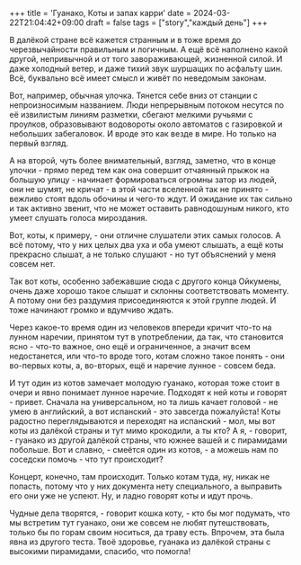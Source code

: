 +++
title = 'Гуанако, Коты и запах карри'
date = 2024-03-22T21:04:42+09:00
draft = false
tags = ["story","каждый день"]
+++

В далёкой стране всё кажется странным и в тоже время до черезвычайности правильным и логичным. А ещё всё наполнено какой другой, непривычной и от того завораживающей, жизненной силой. И даже холодный ветер, и даже тихий звук шуршащих по асфальту шин. Всё, буквально всё имеет смысл и живёт по неведомым законам.

Вот, например, обычная улочка. Тянется себе вниз от станции с непроизносимым названием. Люди непрерывным потоком несутся по её извилистым линиям разметки, сбегают мелкими ручьями с проулков, образовывают водовороты около автоматов с газировкой и небольших забегаловок. И вроде это как везде в мире. Но только на первый взгляд.

А на второй, чуть более внимательный, взгляд, заметно, что в конце улочки - прямо перед тем как она совершит отчаянный прыжок на большую улицу - начинает формироваться огромны затор из людей, они не шумят, не кричат - в этой части вселенной так не принято - вежливо стоят вдоль обочины и чего-то ждут. И ожидание их так сильно и так активно звенит, что не может оставить равнодошуным никого, кто умеет слушать голоса мироздания.

Вот, коты, к примеру, - они отличне слушатели этих самых голосов. А всё потому, что у них целых два уха и оба умеют слышать, а ещё коты прекрасно слышат, а не только слушают - но тут объяснений у меня совсем нет. 

Так вот коты, особенно забежавшие сюда с другого конца Ойкумены, очень даже хорошо такое слышат и склонны соответствовать моменту. А потому они без раздумия присоединяются к этой группе людей. И тоже начинают громко и вдумчиво ждать.

Через какое-то время один из человеков впереди кричит что-то на лунном наречии, принятом тут в употреблении, да так, что становится ясно - что-то важное, оно ещё и ограниченное, а значит всем недостанется, или что-то вроде того, котам сложно такое понять - они во-первых коты, а, во-вторых, ещё и наречие лунное - совсем беда.

И тут один из котов замечает молодую гуанако, которая тоже стоит в очери и явно понимает лунное наречие. Подходят к ней коты и говорят - привет. Сначала на универсальном, но та лишь качает головой - не умею в английский, а вот испанский - это завсегда пожалуйста! Коты радостно переглядываются и переходят на испанский - мол, мы вот коты из далёкой страны и тут мимо крокодили, а ты кто? А я, - говорит, - гуанако из другой далёкой страны, что южнее вашей и с пирамидами побольше. Вот и славно, - смеётся один из котов, - а можешь нам по соседски помочь - что тут происходит? 

Концерт, конечно, там происходит. Только котам туда, ну, никак не попасть, потому что у них документа нету специального, а выправить его они уже не успеют. Ну, и ладно говорят коты и идут прочь.

Чудные дела творятся, - говорит кошка коту, - кто бы мог подумать, что мы встретим тут гуанако, они же совсем не любят путешствовать, только бы по горам своим носиться, да траву есть. Впрочем, эта была явна из другого теста. Твоё здоровье, гуанака из далёкой страны с высокими пирамидами, спасибо, что помогла!
